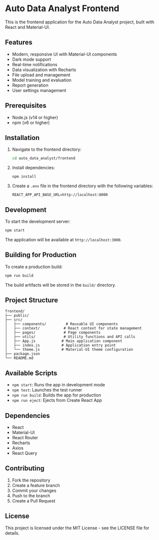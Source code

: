 # Auto Data Analyst Frontend

This is the frontend application for the Auto Data Analyst project, built with React and Material-UI.

## Features

- Modern, responsive UI with Material-UI components
- Dark mode support
- Real-time notifications
- Data visualization with Recharts
- File upload and management
- Model training and evaluation
- Report generation
- User settings management

## Prerequisites

- Node.js (v14 or higher)
- npm (v6 or higher)

## Installation

1. Navigate to the frontend directory:
   ```bash
   cd auto_data_analyst/frontend
   ```

2. Install dependencies:
   ```bash
   npm install
   ```

3. Create a `.env` file in the frontend directory with the following variables:
   ```
   REACT_APP_API_BASE_URL=http://localhost:8000
   ```

## Development

To start the development server:

```bash
npm start
```

The application will be available at `http://localhost:3000`.

## Building for Production

To create a production build:

```bash
npm run build
```

The build artifacts will be stored in the `build/` directory.

## Project Structure

```
frontend/
├── public/
├── src/
│   ├── components/         # Reusable UI components
│   ├── context/           # React context for state management
│   ├── pages/             # Page components
│   ├── utils/             # Utility functions and API calls
│   ├── App.js            # Main application component
│   ├── index.js          # Application entry point
│   └── theme.js          # Material-UI theme configuration
├── package.json
└── README.md
```

## Available Scripts

- `npm start`: Runs the app in development mode
- `npm test`: Launches the test runner
- `npm run build`: Builds the app for production
- `npm run eject`: Ejects from Create React App

## Dependencies

- React
- Material-UI
- React Router
- Recharts
- Axios
- React Query

## Contributing

1. Fork the repository
2. Create a feature branch
3. Commit your changes
4. Push to the branch
5. Create a Pull Request

## License

This project is licensed under the MIT License - see the LICENSE file for details. 